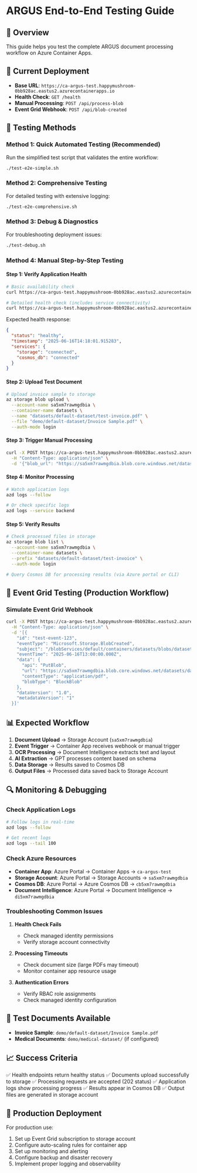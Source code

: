 # ARGUS End-to-End Testing Guide

## 🎯 Overview
This guide helps you test the complete ARGUS document processing workflow on Azure Container Apps.

## 📡 Current Deployment
- **Base URL**: `https://ca-argus-test.happymushroom-0bb928ac.eastus2.azurecontainerapps.io`
- **Health Check**: `GET /health`
- **Manual Processing**: `POST /api/process-blob`
- **Event Grid Webhook**: `POST /api/blob-created`

## 🧪 Testing Methods

### Method 1: Quick Automated Testing (Recommended)
Run the simplified test script that validates the entire workflow:
```bash
./test-e2e-simple.sh
```

### Method 2: Comprehensive Testing
For detailed testing with extensive logging:
```bash
./test-e2e-comprehensive.sh
```

### Method 3: Debug & Diagnostics
For troubleshooting deployment issues:
```bash
./test-debug.sh
```

### Method 4: Manual Step-by-Step Testing

#### Step 1: Verify Application Health
```bash
# Basic availability check
curl https://ca-argus-test.happymushroom-0bb928ac.eastus2.azurecontainerapps.io/

# Detailed health check (includes service connectivity)
curl https://ca-argus-test.happymushroom-0bb928ac.eastus2.azurecontainerapps.io/health
```

Expected health response:
```json
{
  "status": "healthy",
  "timestamp": "2025-06-16T14:18:01.915283",
  "services": {
    "storage": "connected",
    "cosmos_db": "connected"
  }
}
```

#### Step 2: Upload Test Document
```bash
# Upload invoice sample to storage
az storage blob upload \
  --account-name sa5xm7rawmgdbia \
  --container-name datasets \
  --name "datasets/default-dataset/test-invoice.pdf" \
  --file "demo/default-dataset/Invoice Sample.pdf" \
  --auth-mode login
```

#### Step 3: Trigger Manual Processing
```bash
curl -X POST https://ca-argus-test.happymushroom-0bb928ac.eastus2.azurecontainerapps.io/api/process-blob \
  -H "Content-Type: application/json" \
  -d '{"blob_url": "https://sa5xm7rawmgdbia.blob.core.windows.net/datasets/datasets/default-dataset/test-invoice.pdf"}'
```

#### Step 4: Monitor Processing
```bash
# Watch application logs
azd logs --follow

# Or check specific logs
azd logs --service backend
```

#### Step 5: Verify Results
```bash
# Check processed files in storage
az storage blob list \
  --account-name sa5xm7rawmgdbia \
  --container-name datasets \
  --prefix "datasets/default-dataset/test-invoice" \
  --auth-mode login

# Query Cosmos DB for processing results (via Azure portal or CLI)
```

## 🔄 Event Grid Testing (Production Workflow)

### Simulate Event Grid Webhook
```bash
curl -X POST https://ca-argus-test.happymushroom-0bb928ac.eastus2.azurecontainerapps.io/api/blob-created \
  -H "Content-Type: application/json" \
  -d '[{
    "id": "test-event-123",
    "eventType": "Microsoft.Storage.BlobCreated",
    "subject": "/blobServices/default/containers/datasets/blobs/datasets/default-dataset/test-invoice.pdf",
    "eventTime": "2025-06-16T13:00:00.000Z",
    "data": {
      "api": "PutBlob",
      "url": "https://sa5xm7rawmgdbia.blob.core.windows.net/datasets/datasets/default-dataset/test-invoice.pdf",
      "contentType": "application/pdf",
      "blobType": "BlockBlob"
    },
    "dataVersion": "1.0",
    "metadataVersion": "1"
  }]'
```

## 📊 Expected Workflow

1. **Document Upload** → Storage Account (`sa5xm7rawmgdbia`)
2. **Event Trigger** → Container App receives webhook or manual trigger
3. **OCR Processing** → Document Intelligence extracts text and layout
4. **AI Extraction** → GPT processes content based on schema
5. **Data Storage** → Results saved to Cosmos DB
6. **Output Files** → Processed data saved back to Storage Account

## 🔍 Monitoring & Debugging

### Check Application Logs
```bash
# Follow logs in real-time
azd logs --follow

# Get recent logs
azd logs --tail 100
```

### Check Azure Resources
- **Container App**: Azure Portal → Container Apps → `ca-argus-test`
- **Storage Account**: Azure Portal → Storage Accounts → `sa5xm7rawmgdbia`
- **Cosmos DB**: Azure Portal → Azure Cosmos DB → `cb5xm7rawmgdbia`
- **Document Intelligence**: Azure Portal → Document Intelligence → `di5xm7rawmgdbia`

### Troubleshooting Common Issues

1. **Health Check Fails**
   - Check managed identity permissions
   - Verify storage account connectivity

2. **Processing Timeouts**
   - Check document size (large PDFs may timeout)
   - Monitor container app resource usage

3. **Authentication Errors**
   - Verify RBAC role assignments
   - Check managed identity configuration

## 🎯 Test Documents Available

- **Invoice Sample**: `demo/default-dataset/Invoice Sample.pdf`
- **Medical Documents**: `demo/medical-dataset/` (if configured)

## 📈 Success Criteria

✅ Health endpoints return healthy status
✅ Documents upload successfully to storage
✅ Processing requests are accepted (202 status)
✅ Application logs show processing progress
✅ Results appear in Cosmos DB
✅ Output files are generated in storage account

## 🚀 Production Deployment

For production use:
1. Set up Event Grid subscription to storage account
2. Configure auto-scaling rules for container app
3. Set up monitoring and alerting
4. Configure backup and disaster recovery
5. Implement proper logging and observability
